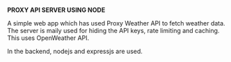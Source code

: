 **PROXY API SERVER USING NODE**

A simple web app which has used Proxy Weather API to fetch weather data. The server is maily used for hiding the API keys, rate limiting and caching. This uses OpenWeather API.

In the backend, nodejs and expressjs are used.
